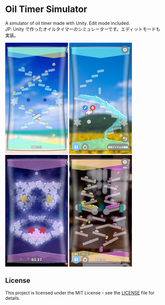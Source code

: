 # Oil Timer Simulator

A simulator of oil timer made with Unity. Edit mode included.  
JP: Unity で作ったオイルタイマーのシミュレーターです。エディットモードも実装。

<img src="doc/OilTimerSimulator_SS_01.png" alt="Overview1" width="200"/>
<img src="doc/OilTimerSimulator_SS_02.png" alt="Overview2" width="200"/>
<img src="doc/OilTimerSimulator_SS_03.png" alt="Overview3" width="200"/>
<img src="doc/OilTimerSimulator_SS_04.png" alt="Overview4" width="200"/>

## License

This project is licensed under the MIT License - see the [LICENSE](LICENSE) file for details.